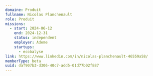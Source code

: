 ```yaml
---
domaine: Produit
fullname: Nicolas Planchenault
role: Produit
missions:
  - start: 2024-06-12
    end: 2024-12-31
    status: independent
    employer: Ademe
    startups:
      - ecobalyse
link: https://www.linkedin.com/in/nicolas-planchenault-46559a58/
memberType: beta
uuid: daf907b3-d306-40c7-add5-01d77b02f887
---
```

